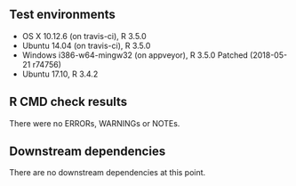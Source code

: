## Test environments
* OS X 10.12.6 (on travis-ci), R 3.5.0
* Ubuntu 14.04 (on travis-ci), R 3.5.0
* Windows i386-w64-mingw32 (on appveyor), R 3.5.0 Patched (2018-05-21 r74756)
* Ubuntu 17.10, R 3.4.2

## R CMD check results
There were no ERRORs, WARNINGs or NOTEs.

## Downstream dependencies
There are no downstream dependencies at this point.
